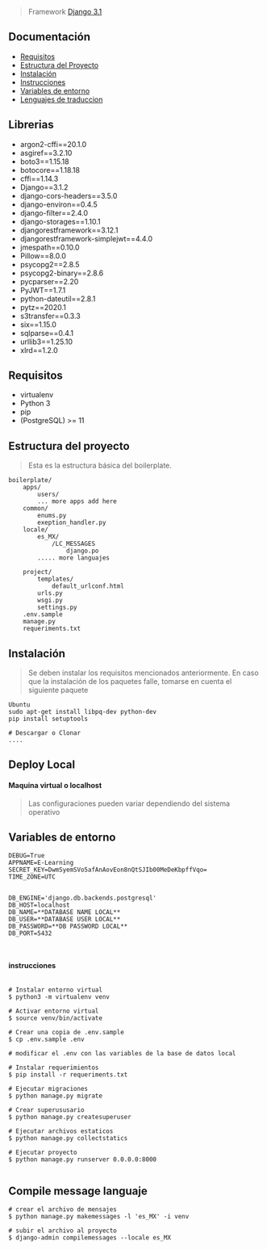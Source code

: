 > Framework [Django 3.1](https://docs.djangoproject.com/en/3.1/)

## Documentación

* [Requisitos](#requisitos)
* [Estructura del Proyecto](#estructura-del-proyecto)
* [Instalación](#instalacion)
* [Instrucciones](#instrucciones)
* [Variables de entorno](#variables-de-entorno)
* [Lenguajes de traduccion](#Compile-message-languaje) 

## Librerias

* argon2-cffi==20.1.0
* asgiref==3.2.10
* boto3==1.15.18
* botocore==1.18.18
* cffi==1.14.3
* Django==3.1.2
* django-cors-headers==3.5.0
* django-environ==0.4.5
* django-filter==2.4.0
* django-storages==1.10.1
* djangorestframework==3.12.1
* djangorestframework-simplejwt==4.4.0
* jmespath==0.10.0
* Pillow==8.0.0
* psycopg2==2.8.5
* psycopg2-binary==2.8.6
* pycparser==2.20
* PyJWT==1.7.1
* python-dateutil==2.8.1
* pytz==2020.1
* s3transfer==0.3.3
* six==1.15.0
* sqlparse==0.4.1
* urllib3==1.25.10
* xlrd==1.2.0


## Requisitos

- virtualenv
- Python 3
- pip
- (PostgreSQL) >= 11

## Estructura del proyecto
> Esta es la estructura básica del boilerplate.

```
boilerplate/
    apps/
        users/
        ... more apps add here
    common/
        enums.py
        exeption_handler.py
    locale/
        es_MX/
            /LC_MESSAGES
                django.po
        ..... more languajes

    project/
        templates/
            default_urlconf.html
        urls.py
        wsgi.py
        settings.py
    .env.sample
    manage.py
    requeriments.txt

```
## Instalación
> Se deben instalar los requisitos mencionados anteriormente.
> En caso que la instalación de los paquetes falle, tomarse en cuenta el siguiente paquete

```
Ubuntu
sudo apt-get install libpq-dev python-dev
pip install setuptools

```

```
# Descargar o Clonar
....
```

## Deploy Local
#### Maquina virtual o localhost
> Las configuraciones pueden variar dependiendo del sistema operativo



## Variables de entorno
```
DEBUG=True
APPNAME=E-Learning
SECRET_KEY=DwmSyemSVo5afAnAovEon8nQtSJIb00MeDeKbpffVqo=
TIME_ZONE=UTC


DB_ENGINE='django.db.backends.postgresql'
DB_HOST=localhost
DB_NAME=**DATABASE NAME LOCAL**
DB_USER=**DATABASE USER LOCAL**
DB_PASSWORD=**DB PASSWORD LOCAL**
DB_PORT=5432



```

#### instrucciones
```

# Instalar entorno virtual 
$ python3 -m virtualenv venv

# Activar entorno virtual 
$ source venv/bin/activate

# Crear una copia de .env.sample
$ cp .env.sample .env

# modificar el .env con las variables de la base de datos local

# Instalar requerimientos
$ pip install -r requeriments.txt

# Ejecutar migraciones
$ python manage.py migrate

# Crear superususario
$ python manage.py createsuperuser

# Ejecutar archivos estaticos
$ python manage.py collectstatics

# Ejecutar proyecto
$ python manage.py runserver 0.0.0.0:8000


```


## Compile message languaje
```
# crear el archivo de mensajes 
$ python manage.py makemessages -l 'es_MX' -i venv

# subir el archivo al proyecto
$ django-admin compilemessages --locale es_MX
```